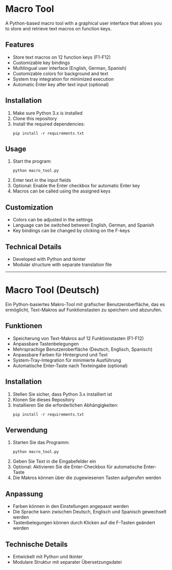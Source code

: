 # Macro Tool

A Python-based macro tool with a graphical user interface that allows you to store and retrieve text macros on function keys.

## Features

- Store text macros on 12 function keys (F1-F12)
- Customizable key bindings
- Multilingual user interface (English, German, Spanish)
- Customizable colors for background and text
- System tray integration for minimized execution
- Automatic Enter key after text input (optional)

## Installation

1. Make sure Python 3.x is installed
2. Clone this repository
3. Install the required dependencies:
   ```
   pip install -r requirements.txt
   ```

## Usage

1. Start the program:
   ```
   python macro_tool.py
   ```
2. Enter text in the input fields
3. Optional: Enable the Enter checkbox for automatic Enter key
4. Macros can be called using the assigned keys

## Customization

- Colors can be adjusted in the settings
- Language can be switched between English, German, and Spanish
- Key bindings can be changed by clicking on the F-keys

## Technical Details

- Developed with Python and tkinter
- Modular structure with separate translation file



--------------------------------------------------------------



# Macro Tool (Deutsch)

Ein Python-basiertes Makro-Tool mit grafischer Benutzeroberfläche, das es ermöglicht, Text-Makros auf Funktionstasten zu speichern und abzurufen.

## Funktionen

- Speicherung von Text-Makros auf 12 Funktionstasten (F1-F12)
- Anpassbare Tastenbelegungen
- Mehrsprachige Benutzeroberfläche (Deutsch, Englisch, Spanisch)
- Anpassbare Farben für Hintergrund und Text
- System-Tray-Integration für minimierte Ausführung
- Automatische Enter-Taste nach Texteingabe (optional)

## Installation

1. Stellen Sie sicher, dass Python 3.x installiert ist
2. Klonen Sie dieses Repository
3. Installieren Sie die erforderlichen Abhängigkeiten:
   ```
   pip install -r requirements.txt
   ```

## Verwendung

1. Starten Sie das Programm:
   ```
   python macro_tool.py
   ```
2. Geben Sie Text in die Eingabefelder ein
3. Optional: Aktivieren Sie die Enter-Checkbox für automatische Enter-Taste
4. Die Makros können über die zugewiesenen Tasten aufgerufen werden

## Anpassung

- Farben können in den Einstellungen angepasst werden
- Die Sprache kann zwischen Deutsch, Englisch und Spanisch gewechselt werden
- Tastenbelegungen können durch Klicken auf die F-Tasten geändert werden

## Technische Details

- Entwickelt mit Python und tkinter
- Modulare Struktur mit separater Übersetzungsdatei

